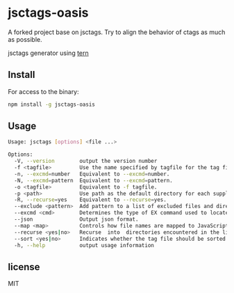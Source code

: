 # jsctags-oasis

A forked project base on jsctags. Try to align the behavior of ctags as much as possible.

jsctags generator using [tern](https://github.com/marijnh/tern)

## Install

For access to the binary:

```sh
npm install -g jsctags-oasis
```

## Usage

```sh
Usage: jsctags [options] <file ...>

Options:
  -V, --version        output the version number
  -f <tagfile>         Use the name specified by tagfile for the tag file. Default is "tags" (default: "tags")
  -n, --excmd=number   Equivalent to --excmd=number.
  -N, --excmd=pattern  Equivalent to --excmd=pattern.
  -o <tagfile>         Equivalent to -f tagfile.
  -p <path>            Use path as the default directory for each supplied source file
  -R, --recurse=yes    Equivalent to --recurse=yes.
  --exclude <pattern>  Add pattern to a list of excluded files and directories. (default: ["node_modules/**/*"])
  --excmd <cmd>        Determines the type of EX command used to locate tags in the source file. (default: "number")
  --json               Output json format.
  --map <map>          Controls how file names are mapped to JavaScript language. (default: ".js.jsx")
  --recurse <yes|no>   Recurse  into  directories encountered in the list of supplied files. (default: "no")
  --sort <yes|no>      Indicates whether the tag file should be sorted on the tag name (default: "yes")
  -h, --help           output usage information
```

## license

MIT
